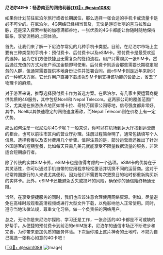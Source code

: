 **尼泊尔4G卡：畅游南亚的网络利器[[TG💪+ @esim1088](https://t.me/s/esim1088)]**

如果你计划前往尼泊尔旅行或者长期居住，那么选择一张合适的手机卡或流量卡是必不可少的。在尼泊尔，4G网络已经相当普及，无论是游览壮丽的喜马拉雅山脉，还是深入探索神秘的加德满都谷地，一张优质的4G卡都能让你随时随地保持联系，享受流畅的上网体验。

首先，让我们来了解一下尼泊尔常见的几种手机卡类型。目前，在尼泊尔市场上主要有三种类型的手机卡：预付费卡、后付费卡以及eSIM卡。预付费卡是最受欢迎的选择，因为它们方便快捷且无需复杂的签约流程。用户只需购买一张SIM卡，然后通过充值的方式为账户添加金额即可使用。后付费卡则适合那些需要长期稳定服务的人群，但通常需要提供本地身份证件并签署合同。而eSIM卡则是近年来新兴的一种解决方案，它允许用户直接下载虚拟SIM卡到支持该功能的设备上，省去了物理卡的麻烦。

对于游客来说，推荐选择预付费卡作为首选方案。在尼泊尔，有几家主要运营商提供优质的4G服务，其中包括Ncell和 Nepal Telecom。这两家公司的覆盖范围广泛，尤其是在旅游热点地区如博卡拉、奇特万国家公园等地，信号强度都非常好。其中，Ncell以其快速稳定的网络速度著称，而Nepal Telecom则在价格上有一定优势。

那么如何注册一张尼泊尔4G卡呢？一般来说，你可以在机场到达大厅找到运营商的柜台，也可以前往市区内的营业厅办理。注册过程简单明了，通常包括填写个人信息、选择套餐以及支付费用几个步骤。值得注意的是，部分运营商还推出了针对外国游客的短期套餐，比如每天只需几美元就能享受不限量数据流量的服务，非常适合短期旅行者。

除了传统的实体SIM卡外，eSIM卡也是值得考虑的一个选项。eSIM卡的优势在于其灵活性，你可以通过手机自带的应用程序轻松激活并切换不同的运营商。这对于经常跨国旅行的人来说尤其便利，因为他们不需要每次更换目的地时都重新购买新的实体卡。此外，eSIM卡还能避免丢失或损坏的风险，确保你的通信始终畅通无阻。

当然，在享受便捷服务的同时，我们也应该注意合理使用网络资源。例如，尽量避免在高峰时段观看高清视频或进行大型文件下载，以免影响他人正常使用。同时，遵守当地法律法规，尊重文化习俗，做一个负责任的网络用户。

总之，无论你是来尼泊尔探险、学习还是工作，一张合适的4G卡都是不可或缺的好帮手。从便捷的预付费卡到前沿的eSIM技术，尼泊尔的通信市场正不断进步和完善，为你带来更加优质的服务体验。下次当你踏上这片神奇的土地时，不妨为自己挑选一张称心如意的4G卡吧！

[[TG💪+ @esim1088](https://t.me/s/esim1088) ![Image](https://i.postimg.cc/4NQfJmqS/Snipaste-2025-05-13-00-14-12.png)]